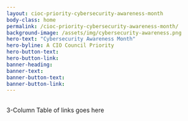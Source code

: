 ```yaml
---
layout: cioc-priority-cybersecurity-awareness-month
body-class: home
permalink: /cioc-priority-cybersecurity-awareness-month/
background-image: /assets/img/cybersecurity-awareness.png
hero-text: "Cybersecurity Awareness Month"
hero-byline: A CIO Council Priority
hero-button-text: 
hero-button-link: 
banner-heading: 
banner-text: 
banner-button-text: 
banner-button-link: 
---
```

## 
3-Column Table of links goes here

